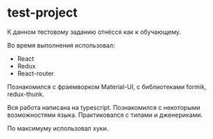 # test-project

К данном тестовому заданию отнёсся как к обучающему. 

Во время выполнения использовал:

* React
* Redux
* React-router

Познакомился с фраемворком Material-UI, с библиотеками formik, redux-thunk. 

Вся работа написана на typescript. Познакомился с некоторыми возможностями языка. Практиковался с типами и дженериками. 

По максимуму использовал хуки.

